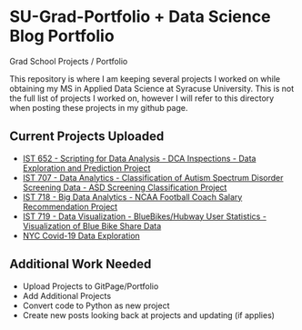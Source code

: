 # SU-Grad-Portfolio + Data Science Blog Portfolio
Grad School Projects / Portfolio

This repository is where I am keeping several projects I worked on while obtaining my MS in Applied Data Science at Syracuse University. This is not the full list of projects I worked on, however I will refer to this directory when posting these projects in my github page.
<br>

## Current Projects Uploaded
- [IST 652 - Scripting for Data Analysis - DCA Inspections - Data Exploration and Prediction Project](https://github.com/frnunez/SU-Grad-Portfolio/tree/master/IST%20652%20-%20Scripting%20for%20Data%20Analysis%20-%20DCA%20Inspections)
- [IST 707 - Data Analytics - Classification of Autism Spectrum Disorder Screening Data - ASD Screening Classification Project](https://github.com/frnunez/SU-Grad-Portfolio/tree/master/IST%20707%20-%20Data%20Analytics%20-%20Classification%20of%20ASD%20Screening%20Data)
- [IST 718 - Big Data Analytics - NCAA Football Coach Salary Recommendation Project](https://github.com/frnunez/SU-Grad-Portfolio/tree/master/IST%20718%20-%20Big%20Data%20Analytics)
- [IST 719 - Data Visualization - BlueBikes/Hubway User Statistics - Visualization of Blue Bike Share Data](https://github.com/frnunez/SU-Grad-Portfolio/tree/master/IST%20719%20-%20Data%20Visualization%20-%20Hubway%20Challenge%20Dataset%20Poster%20Design)
- [NYC Covid-19 Data Exploration](https://github.com/frnunez/SU-Grad-Portfolio/tree/master/NYC%20Covid-19%20Data%20Exploration)


## Additional Work Needed
- Upload Projects to GitPage/Portfolio
- Add Additional Projects
- Convert code to Python as new project
- Create new posts looking back at projects and updating (if applies)
